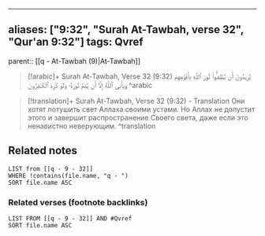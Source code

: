 
---
aliases: ["9:32", "Surah At-Tawbah, verse 32", "Qur'an 9:32"]
tags: Qvref
---

parent:: [[q - At-Tawbah (9)|At-Tawbah]]

> [!arabic]+ Surah At-Tawbah, Verse 32 (9:32)
> <span class="quran-arabic">يُرِيدُونَ أَن يُطْفِـُٔوا۟ نُورَ ٱللَّهِ بِأَفْوَٰهِهِمْ وَيَأْبَى ٱللَّهُ إِلَّآ أَن يُتِمَّ نُورَهُۥ وَلَوْ كَرِهَ ٱلْكَـٰفِرُونَ</span>
^arabic

> [!translation]+ Surah At-Tawbah, Verse 32 (9:32) - Translation
> Они хотят потушить свет Аллаха своими устами. Но Аллах не допустит этого и завершит распространение Своего света, даже если это ненавистно неверующим.
^translation



## Related notes
```dataview
LIST from [[q - 9 - 32]]
WHERE !contains(file.name, "q - ")
SORT file.name ASC
```

### Related verses (footnote backlinks)
```dataview
LIST FROM [[q - 9 - 32]] AND #Qvref
SORT file.name ASC
```

